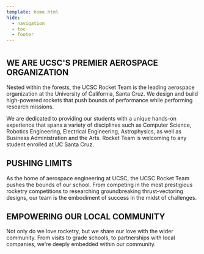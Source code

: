 ```yaml
---
template: home.html
hide:
  - navigation
  - toc
  - footer
---
```


# 

## WE ARE UCSC'S PREMIER AEROSPACE ORGANIZATION

Nested within the forests, the UCSC Rocket Team is the leading aerospace
organization at the University of California, Santa Cruz. We design and build
high-powered rockets that push bounds of performance while performing research
missions.

We are dedicated to providing our students with a unique hands-on experience
that spans a variety of disciplines such as Computer Science, Robotics
Engineering, Electrical Engineering, Astrophysics, as well as Business
Administration and the Arts. Rocket Team is welcoming to any student enrolled at
UC Santa Cruz.

## PUSHING LIMITS

As the home of aerospace engineering at UCSC, the UCSC Rocket Team pushes the
bounds of our school. From competing in the most prestigious rocketry
competitions to researching groundbreaking thrust-vectoring designs, our team is
the embodiment of success in the midst of challenges.

## EMPOWERING OUR LOCAL COMMUNITY

Not only do we love rocketry, but we share our love with the wider community.
From visits to grade schools, to partnerships with local companies, we're deeply
embedded within our community.
